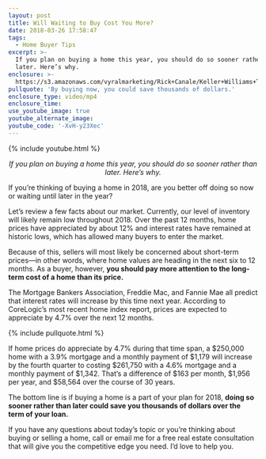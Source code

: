 ```yaml
---
layout: post
title: Will Waiting to Buy Cost You More?
date: 2018-03-26 17:58:47
tags:
  - Home Buyer Tips
excerpt: >-
  If you plan on buying a home this year, you should do so sooner rather than
  later. Here’s why.
enclosure: >-
  https://s3.amazonaws.com/vyralmarketing/Rick+Canale/Keller+Williams+The+Costs+of+Waiting+to+Buy+Until+Later.mp4
pullquote: 'By buying now, you could save thousands of dollars.'
enclosure_type: video/mp4
enclosure_time:
use_youtube_image: true
youtube_alternate_image:
youtube_code: '-XvH-y23Xec'
---
```


{% include youtube.html %}

<center><em>If you plan on buying a home this year, you should do so sooner rather than later. Here&rsquo;s why.</em></center>

If you’re thinking of buying a home in 2018, are you better off doing so now or waiting until later in the year?&nbsp;

Let’s review a few facts about our market. Currently, our level of inventory will likely remain low throughout 2018. Over the past 12 months, home prices have appreciated by about 12% and interest rates have remained at historic lows, which has allowed many buyers to enter the market.&nbsp;

Because of this, sellers will most likely be concerned about short-term prices—in other words, where home values are heading in the next six to 12 months. As a buyer, however, **you should pay more attention to the long-term cost of a home than its price.&nbsp;**

The Mortgage Bankers Association, Freddie Mac, and Fannie Mae all predict that interest rates will increase by this time next year. According to CoreLogic’s most recent home index report, prices are expected to appreciate by 4.7% over the next 12 months.&nbsp;

{% include pullquote.html %}

If home prices do appreciate by 4.7% during that time span, a $250,000 home with a 3.9% mortgage and a monthly payment of $1,179 will increase by the fourth quarter to costing $261,750 with a 4.6% mortgage and a monthly payment of $1,342. That’s a difference of $163 per month, $1,956 per year, and $58,564 over the course of 30 years.&nbsp;

The bottom line is if buying a home is a part of your plan for 2018, **doing so sooner rather than later could save you thousands of dollars over the term of your loan.&nbsp;**

If you have any questions about today’s topic or you’re thinking about buying or selling a home, call or email me for a free real estate consultation that will give you the competitive edge you need. I’d love to help you.&nbsp;